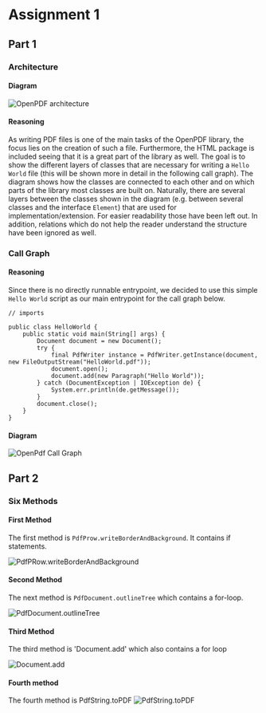 # Assignment 1

## Part 1

### Architecture

#### Diagram

![OpenPDF architecture](OpenPDF.png)

#### Reasoning

As writing PDF files is one of the main tasks of the OpenPDF library, the focus lies on the creation of such a file. Furthermore, the HTML package is included
seeing that it is a great part of the library as well. The goal is to show the different layers of classes that are necessary for writing a `Hello World` file
(this will be shown more in detail in the following call graph). The diagram shows how the classes are connected to each other and on which parts of the library
most classes are built on. Naturally, there are several layers between the classes shown in the diagram (e.g. between several classes and the interface `Element`)
that are used for implementation/extension. For easier readability those have been left out. In addition, relations which do not help the reader understand the structure
have been ignored as well.

### Call Graph

#### Reasoning
Since there is no directly runnable entrypoint, we decided to use this simple `Hello World` script as our main entrypoint for the call graph below. 

```
// imports

public class HelloWorld {
    public static void main(String[] args) {
        Document document = new Document();
        try {
            final PdfWriter instance = PdfWriter.getInstance(document, new FileOutputStream("HelloWorld.pdf"));
            document.open();
            document.add(new Paragraph("Hello World"));
        } catch (DocumentException | IOException de) {
            System.err.println(de.getMessage());
        }
        document.close();
    }
}
```

#### Diagram

![OpenPdf Call Graph](CallGraph.png)

## Part 2

### Six Methods

#### First Method
The first method is `PdfProw.writeBorderAndBackground`. It contains if statements.

![PdfPRow.writeBorderAndBackground](PdfPRow.writeBorderAndBackground.png
)

#### Second Method
The next method is `PdfDocument.outlineTree` which contains a for-loop.

![PdfDocument.outlineTree](PdfDocument.outlineTree.png)

#### Third Method 
The third method is 'Document.add' which also contains a for loop

![Document.add](Document.add.png)

#### Fourth method

The fourth method is PdfString.toPDF
![PdfString.toPDF](PdfString.toPDF.png)